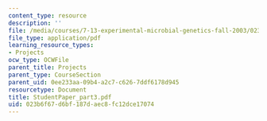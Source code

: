 ```yaml
---
content_type: resource
description: ''
file: /media/courses/7-13-experimental-microbial-genetics-fall-2003/023b6f67d6bf187daec8fc12dce17074_StudentPaper_part3.pdf
file_type: application/pdf
learning_resource_types:
- Projects
ocw_type: OCWFile
parent_title: Projects
parent_type: CourseSection
parent_uid: 0ee233aa-09b4-a2c7-c626-7ddf6178d945
resourcetype: Document
title: StudentPaper_part3.pdf
uid: 023b6f67-d6bf-187d-aec8-fc12dce17074
---
```

